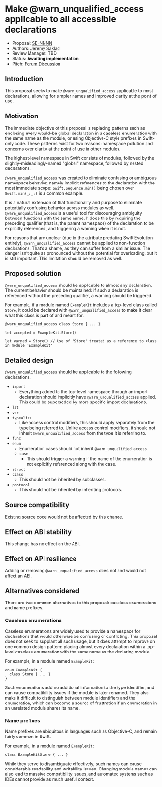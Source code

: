 # Make @warn_unqualified_access applicable to all accessible declarations

* Proposal: [SE-NNNN](NNNN-expand-warn-unqualified-access.md)
* Authors: [Jeremy Saklad](https://github.com/saklad5)
* Review Manager: TBD
* Status: **Awaiting implementation**
* Pitch: [Forum Discussion](https://forums.swift.org/t/make-warn-unqualified-access-applicable-to-all-accessible-declarations/36428)

## Introduction

This proposal seeks to make `@warn_unqualified_access` applicable to most
declarations, allowing for simpler names and improved clarity at the point of
use.

## Motivation

The immediate objective of this proposal is replacing patterns such as
enclosing every would-be global declaration in a caseless enumeration with the
same name as the module, or using Objective-C style prefixes in Swift-only
code. These patterns exist for two reasons: namespace pollution and concerns
over clarity at the point of use in other modules.

The highest-level namespace in Swift consists of modules, followed by the
slightly-misleadingly-named "global" namespace, followed by nested
declarations.

`@warn_unqualified_access` was created to eliminate confusing or ambiguous
namespace behavior, namely implicit references to the declaration with the most
immediate scope: `Swift.Sequence.min()` being chosen over `Swift.min(_:_:)` is
a common example.

It is a natural extension of that functionality and purpose to eliminate
potentially confusing behavior across modules as well.
`@warn_unqualified_access` is a useful tool for discouraging ambiguity between
functions with the same name. It does this by requiring the preceding qualifier
(that is, the parent namespace) of the declaration to be explicitly referenced,
and triggering a warning when it is not.

For reasons that are unclear (due to the attribute predating Swift Evolution
entirely), `@warn_unqualified_access` cannot be applied to non-function
declarations. That’s a shame, as they can suffer from a similar issue. The
danger isn’t quite as pronounced without the potential for overloading, but
it is still important. This limitation should be removed as well.

## Proposed solution

`@warn_unqualified_access` should be applicable to almost any declaration. The
current behavior should be maintained: if such a declaration is referenced
without the preceding qualifier, a warning should be triggered.

For example, if a module named `ExampleKit` includes a top-level class called
`Store`, it could be declared with `@warn_unqualified_access` to make it clear
what this class is part of and meant for.

```
@warn_unqualified_access class Store { ... }

let accepted = ExampleKit.Store()

let warned = Store() // Use of 'Store' treated as a reference to class in module 'ExampleKit'
```

## Detailed design

`@warn_unqualified_access` should be applicable to the following declarations.
  * `import`
    * Everything added to the top-level namespace through an import declaration
    should implicitly have `@warn_unqualified_access` applied. This could be
	superseded by more specific import declarations.
  * `let`
  * `var`
  * `typealias`
    * Like access control modifiers, this should apply separately from the type
	being referred to. Unlike access control modifiers, it should not inherit
	`@warn_unqualified_access` from the type it is referring to.
  * `func`
  * `enum`
    * Enumeration cases should not inherit `@warn_unqualified_access`.
    * `case`
	  * This should trigger a warning if the name of the enumeration is not
	  explicitly referenced along with the case.
  * `struct`
  * `class`
    * This should not be inherited by subclasses.
  * `protocol`
    * This should not be inherited by inheriting protocols.

## Source compatibility

Existing source code would not be affected by this change.

## Effect on ABI stability

This change has no effect on the ABI.

## Effect on API resilience

Adding or removing `@warn_unqualified_access` does not and would not affect an
ABI.

## Alternatives considered

There are two common alternatives to this proposal: caseless enumerations and
name prefixes.

### Caseless enumerations

Caseless enumerations are widely used to provide a namespace for declarations
that would otherwise be confusing or conflicting. This proposal does not seek
to supplant all such usage, but it does attempt to improve on one common design
pattern: placing almost every declaration within a top-level caseless
enumeration with the same name as the declaring module.

For example, in a module named `ExampleKit`:

```
enum ExampleKit {
  class Store { ... }
}
```

Such enumerations add no additional information to the type identifier, and
can cause compatibility issues if the module is later renamed. They also make
it difficult to distinguish between module identifiers and the enumeration,
which can become a source of frustration if an enumeration in an unrelated
module shares its name.

### Name prefixes

Name prefixes are ubiquitous in languages such as Objective-C, and remain
fairly common in Swift.

For example, in a module named `ExampleKit`:

```
class ExampleKitStore { ... }
```

While they serve to disambiguate effectively, such names can cause considerable
readability and writability issues. Changing module names can also lead to
massive compatibility issues, and automated systems such as IDEs cannot provide
as much useful context.
